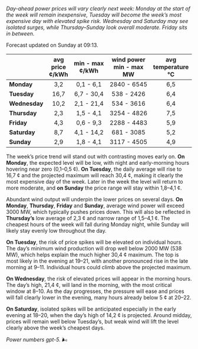 *Day-ahead power prices will vary clearly next week: Monday at the start of the week will remain inexpensive, Tuesday will become the week’s most expensive day with elevated spike risk. Wednesday and Saturday may see isolated surges, while Thursday–Sunday look overall moderate. Friday sits in between.*

Forecast updated on Sunday at 09:13.

|  | avg<br>price<br>¢/kWh | min - max<br>¢/kWh | wind power<br>min - max<br>MW | avg<br>temperature<br>°C |
|:-------------|:----------------:|:----------------:|:-------------:|:-------------:|
| **Monday** | 3,2 | 0,1 - 6,1 | 2840 - 6545 | 6,5 |
| **Tuesday** | 16,7 | 6,7 - 30,4 | 538 - 2426 | 6,4 |
| **Wednesday** | 10,2 | 2,1 - 21,4 | 534 - 3616 | 6,4 |
| **Thursday** | 2,3 | 1,5 - 4,1 | 3254 - 4826 | 7,5 |
| **Friday** | 4,3 | 0,6 - 9,3 | 2288 - 4483 | 5,9 |
| **Saturday** | 8,7 | 4,1 - 14,2 | 681 - 3085 | 5,2 |
| **Sunday** | 2,9 | 1,8 - 4,1 | 3117 - 4505 | 4,9 |

The week’s price trend will stand out with contrasting moves early on. **On Monday**, the expected level will be low, with night and early-morning hours hovering near zero (0,1–0,5 ¢). **On Tuesday**, the daily average will rise to 16,7 ¢ and the projected maximum will reach 30,4 ¢, making it clearly the most expensive day of the week. Later in the week the level will return to more moderate, and **on Sunday** the price range will stay within 1,8–4,1 ¢.

Abundant wind output will underpin the lower prices on several days. **On Monday**, **Thursday**, **Friday** and **Sunday**, average wind power will exceed 3000 MW, which typically pushes prices down. This will also be reflected in **Thursday’s** low average of 2,3 ¢ and narrow range of 1,5–4,1 ¢. The cheapest hours of the week will fall during Monday night, while Sunday will likely stay evenly low throughout the day.

**On Tuesday**, the risk of price spikes will be elevated on individual hours. The day’s minimum wind production will drop well below 2000 MW (538 MW), which helps explain the much higher 30,4 ¢ maximum. The top is most likely in the evening at 19–21, with another pronounced rise in the late morning at 9–11. Individual hours could climb above the projected maximum.

**On Wednesday**, the risk of elevated prices will appear in the morning hours. The day’s high, 21,4 ¢, will land in the morning, with the most critical window at 8–10. As the day progresses, the pressure will ease and prices will fall clearly lower in the evening, many hours already below 5 ¢ at 20–22.

**On Saturday**, isolated spikes will be anticipated especially in the early evening at 18–20, when the day’s high of 14,2 ¢ is projected. Around midday, prices will remain well below Tuesday’s, but weak wind will lift the level clearly above the week’s cheapest days.

*Power numbers gpt-5.* 🌬️
